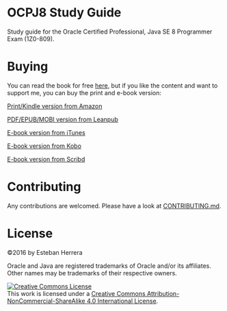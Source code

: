 # OCPJ8 Study Guide
Study guide for the Oracle Certified Professional, Java SE 8 Programmer Exam (1Z0-809).

# Buying
You can read the book for free [here](http://ocpj8.javastudyguide.com/), but if you like the content and want to support me, you can buy the print and e-book version:

<a href="#" target="_blank">Print/Kindle version from Amazon</a>

<a href="https://leanpub.com/java8-programmer-ii-study-guide/" target="_blank">PDF/EPUB/MOBI version from Leanpub</a>

<a href="https://itunes.apple.com/us/book/id1101589434" target="_blank">E-book version from iTunes</a>

<a href="http://store.kobobooks.com/Search/Query?fcmedia=Book&query=9781533710345" target="_blank">E-book version from Kobo</a>

<a href="http://www.scribd.com/book/307398520" target="_blank">E-book version from Scribd</a>

# Contributing
Any contributions are welcomed. Please have a look at [CONTRIBUTING.md](https://github.com/eh3rrera/ocpj8-book/blob/master/CONTRIBUTING.md).


# License
&copy;2016 by Esteban Herrera

Oracle and Java are registered trademarks of Oracle and/or its affiliates. Other names may be trademarks of their respective owners.

<a rel="license" href="http://creativecommons.org/licenses/by-nc-sa/4.0/"><img alt="Creative Commons License" style="border-width:0" src="https://i.creativecommons.org/l/by-nc-sa/4.0/88x31.png" /></a><br />This <span xmlns:dct="http://purl.org/dc/terms/" href="http://purl.org/dc/dcmitype/Text" rel="dct:type">work</span> is licensed under a <a rel="license" href="http://creativecommons.org/licenses/by-nc-sa/4.0/">Creative Commons Attribution-NonCommercial-ShareAlike 4.0 International License</a>.

